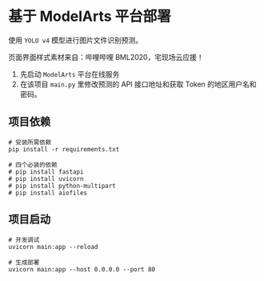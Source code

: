 # 基于 ModelArts 平台部署

使用 `YOLO v4` 模型进行图片文件识别预测。

页面界面样式素材来自：哔哩哔哩 BML2020，宅现场云应援！

1. 先启动 `ModelArts` 平台在线服务
2. 在该项目 `main.py` 里修改预测的 API 接口地址和获取 Token 的地区用户名和密码。

## 项目依赖

```shell
# 安装所需依赖
pip install -r requirements.txt

# 四个必装的依赖
# pip install fastapi
# pip install uvicorn
# pip install python-multipart
# pip install aiofiles

```

## 项目启动

```shell
# 开发调试
uvicorn main:app --reload

# 生成部署
uvicorn main:app --host 0.0.0.0 --port 80
```
